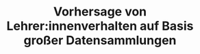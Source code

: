 ---
id: "volved" # nochmal überlegen
method: "Seminar"
institution: "Fakultät für Erziehungswissenschaft"
title: "Vorhersage von Lehrer:innenverhalten auf Basis großer Datensammlungen"
title_project:
title_short: "VolveD"
period: "Apr 23 ­­- Mar 24 (12 months)"
foerderlinie: "Fachspezifische Data Literacy"
round: "2"
filter: "2"
lecture2go:
uhh_url: "https://www.hcl.uni-hamburg.de/ddlitlab/data-literacy-lehrlabor/zweite-foerderrunde/09-volved.html"
contributors: "Enqi Fan"
mentor: "Prof. Dr. Jens Siemon"
quote: "Den meisten Studierenden ist vage bekannt, dass sich das Verhalten von Menschen vorhersagen lässt, sofern genug unabhängige Einzelinformationen zur Verfügung stehen. Durch ein eigenes Forschungsprojekt, dass auf der Re-Analyse vorhandener Unterrichtsbeobachtungsdaten basiert, sollen Studierende eine Data Literacy aufbauen, um Anwendungsmöglichkeiten, Grenzen, Datenschutz- und datensicherheitsrelevante Aspekte und die Bedeutung solcher Vorhersagen für das eigene berufliche wie private Leben zu erkennen."
text: |
    ## Das Projekt VoLveD

    Das Seminar soll als Best-Practice-Beispiel aufzeigen, wie durch forschendes Lernen fachliche Kompetenz zusammen mit einer fachübergreifenden Data Literacy aufgebaut werden kann. In der Veranstaltung lernen Studierende das Beobachten von beruflichem Unterricht anhand verschiedener Beobachtungsfragestellungen.

    Sie haben festgestellt, dass es feste Strukturen gibt, die jeden Unterricht auszeichnen und dass Lehrer:innen sowie Schüler:innen sich innerhalb dieser Strukturen verhalten. Wenn das so ist, kann man natürlich auch Vorhersagen darüber treffen, wie zukünftiges Verhalten von Lehrer:innen als Reaktion auf Verhalten von Schüler:innen aussehen könnte und wie erfolgversprechend bestimmte Verhaltensweisen sind. Die Werkzeuge dafür sind Beobachtungssoftware, Datenbanken und Statistik. Den Umgang damit erlernen die Studierenden im Laufe der Veranstaltung an praktischen Beispielen.

    ## Rückblick und Ergebnisse

    Zu Beginn der Veranstaltung waren viele Studierende unsicher, ob ein technisch und quantitativ-methodisch geprägter Zugang zur Erziehungswissenschaft für sie geeignet ist. Es gab Zweifel, ob die vorhandenen Computerkenntnisse ausreichen würden, um die anspruchsvollen Ziele der Lehrveranstaltung zu erreichen. Im Laufe des Seminars wurde ihnen schrittweise das notwendige Handwerkszeug beigebracht, von der Verwendung einer Literaturverwaltung über Beobachtungssoftware bis hin zu relationalen Datenbanken, um schließlich Wahrscheinlichkeiten für das Verhalten von Lehrkräften vorherzusagen.

    Auch Studierende ohne ausgeprägte Data Literacy konnten dem Seminarverlauf folgen und arbeiteten engagiert mit. Nach eigener Aussage haben sich ihre Fähigkeiten in der Anwendung wissenschaftlicher Software und im Umgang mit quantitativen Beobachtungsdaten deutlich verbessert. Sie waren überrascht, wie strukturierte qualitative Beobachtungen quantifiziert und statistisch ausgewertet werden können.

    Bei der Reflexion der Veranstaltung erkannten die Studierenden, wie Verhaltensvorhersagen von Lehrkräften auf Basis statistischer Analysen möglich sind. Dies ermöglichte eine Diskussion darüber, wie diese Methoden auf andere Anwendungen im beruflichen und privaten Leben übertragen werden können. Somit wurde auch das Ziel erreicht, den kritischen Umgang mit dem eigenen digitalen Verhalten zu reflektieren und eigene digitale Handlungsmöglichkeiten abzuleiten.  Am Beispiel von Datenpraktiken der Unterrichtsforschung haben Studierende alle Prozesse zeitgenössischer Datenpraktiken durchlaufen und durch eine begleitende Reflextion und Diskussion ein grundlegendes und kritisches Verständnis aufgebaut.des Projektes beruht auf Open Source Software Entwicklung, wodurch der Quellcode für zahlreiche Lernmaterialien (z.B. die Lern-Apps) frei verfügbar sind.

    ## Tipps von Lehrenden für Lehrende

    Es hat sich gezeigt, dass die sehr detaillierte Planung jeder einzelnen Lehrveranstaltung eine gute Grundlage war, um vorhandene Unsicherheiten von vornherein zu vermeiden. Auch die technischen Herausforderungen des anspruchsvollen Projekts mussten jeweils in der Vorbereitung der Veranstaltungen vollständig simuliert und auf eventuell auftretende Schwierigkeiten hin geprüft werden. Dies hat sich insgesamt als gute, wenn auch aufwändige Vorbereitung herausgestellt.

    Trotz der sehr detaillierten Vorbereitung der Seminarveranstaltungen war es möglich, den Studierenden Freiheiten, zum Beispiel hinsichtlich der Fragestellungen, der Beobachtungsaspekte und der Auswertungsmethoden, einzuräumen. Insbesondere dieser Aspekt, also der Einklang von detaillierter Struktur und erforderlicher Freiheit, ist eine positive didaktische Erfahrung.

image: "https://www.hcl.uni-hamburg.de/16954286/kvalifik-5q07ss54d0q-unsplash-733x414-d3135ac36199fd49ba9309835e07902cbecd6b8a.jpg"
image_credit: "kvalifik/unsplash"
link_external:
stine: "WiSe 2023/24: Seminar https://www.stine.uni-hamburg.de/scripts/mgrqispi.dll?APPNAME=CampusNet&PRGNAME=COURSEDETAILS&ARGUMENTS=-N000000000000001,-N000605,-N0,-N387125107934884,-N387125107960885,-N0,-N0,-N3,-AOUUdQuogVumbPgej4DwP4oa63BAAOjPmVZpC4fwBCW7w7DP3WbZNQMoBVSfwc-UYOMmECfDN4DUS7gHSvqKbYfPQfSWKYqZ3RYPaCWmXYQp7vzPzQUHKRZ50OZatWfm-PS5FQBA3YYWPmzWK3IU3rgojOqLhQIP5xdF6QBAHWSKZRdmS4MPFRupLxzAsHWoNVqAIRdF-7WWT4gop7qRfxjRHxuWJWZoaxIHFvzcNffLaQooLYfmLmDwv7qK6fqyFOIHoxjPueUKD7UWaOSUBQupJOQopYUPCeYZuRoU9mNoD3opNHMpJ7QcNfzHxebZecBAKfdGhWgpBmjPJHZUZmSfjfB5YeQUFH-5zxgpKfoplWMmQRd2wPMUIRZWh7gPeQ-WkmbZMCfK3vdPffDZwxDRpYUmIeqKeWQeNHzKgfBZTQzetYqZXvdmmVuA3QjoWQqmvR-HS4D6IvU567qUSYoWwvdW6rDUyvzGFOSpH4UmLQuAJVQplRYVde-mNH-mZVMoFOBGb7gme3oP9HWL5fUatQQm-4uHtHD5IYDntvu5ufZP0YDoERN65OBFtHS5CvYctHdoHvNmm7-UPcqLWxB6bYB6LQY6DmBKMmW56OD6Z7YoscWLNfgU7PgWKefwKxdn-mQLkcS5sWMAYQIWeffKYPq5eRWRafZDFfSLjVjLAfILX7uKvfMR7WgHdfNKFxSWTmD6qVSPBPSPMOWUHvgoMQzHUcNHBQIU9PjUF7dmKvfHkcMH8QdZd7fLBQNWs"
---